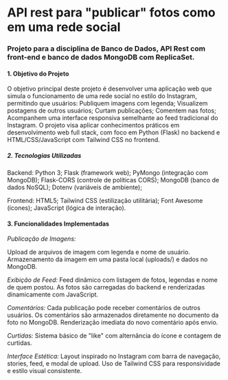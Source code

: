  # API rest para "publicar" fotos como em uma rede social

### Projeto para a disciplina de Banco de Dados, API Rest com front-end e banco de dados MongoDB com ReplicaSet.
#### 1. Objetivo do Projeto
O objetivo principal deste projeto é desenvolver uma aplicação web que simula o funcionamento de uma rede social no estilo do Instagram, permitindo que usuários:
Publiquem imagens com legenda;
Visualizem postagens de outros usuários;
Curtam publicações;
Comentem nas fotos;
Acompanhem uma interface responsiva semelhante ao feed tradicional do Instagram.
O projeto visa aplicar conhecimentos práticos em desenvolvimento web full stack, com foco em Python (Flask) no backend e HTML/CSS/JavaScript com Tailwind CSS no frontend.

##### 2. Tecnologias Utilizadas
Backend:
Python 3;
Flask (framework web);
PyMongo (integração com MongoDB);
Flask-CORS (controle de políticas CORS);
MongoDB (banco de dados NoSQL);
Dotenv (variáveis de ambiente);

Frontend:
HTML5;
Tailwind CSS (estilização utilitária);
Font Awesome (ícones);
JavaScript (lógica de interação).

#### 3. Funcionalidades Implementadas
*Publicação de Imagens:*

Upload de arquivos de imagem com legenda e nome de usuário.
Armazenamento da imagem em uma pasta local (uploads/) e dados no MongoDB.

*Exibição de Feed:*
Feed dinâmico com listagem de fotos, legendas e nome de quem postou.
As fotos são carregadas do backend e renderizadas dinamicamente com JavaScript.

*Comentários:*
Cada publicação pode receber comentários de outros usuários.
Os comentários são armazenados diretamente no documento da foto no MongoDB.
Renderização imediata do novo comentário após envio.

*Curtidas:*
Sistema básico de "like" com alternância do ícone e contagem de curtidas.

*Interface Estética:*
Layout inspirado no Instagram com barra de navegação, stories, feed, e modal de upload.
Uso de Tailwind CSS para responsividade e estilo visual consistente.

